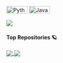 <a><img alt="Python" src="https://img.shields.io/badge/-python-success?logo=python&logoColor=white" width="55" height="20"></a>
<a><img alt="Java" src="https://img.shields.io/badge/-java-orange?logo=openjdk&logoColor=white" width="55" height="20"></a>

<a href="https://github.com/anuraghazra/github-readme-stats">
  <img align="center" src="https://github-readme-stats.vercel.app/api?username=sauljabin&theme=buefy&hide_title=true&show_icons=true&disable_animations=true&hide_rank=true" />
</a>

#### Top Repositories :ringed_planet:

<a href="https://github.com/sauljabin/kaskade">
  <img align="center" src="https://github-readme-stats.vercel.app/api/pin/?username=sauljabin&theme=buefy&repo=kaskade" />
</a>

<a href="https://github.com/sauljabin/kayak">
  <img align="center" src="https://github-readme-stats.vercel.app/api/pin/?username=sauljabin&theme=buefy&repo=kayak" />
</a>

